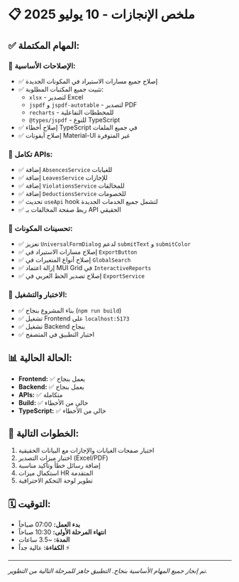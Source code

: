 # 📋 ملخص الإنجازات - 10 يوليو 2025

## ✅ **المهام المكتملة:**

### 🔧 **الإصلاحات الأساسية:**
- ✅ إصلاح جميع مسارات الاستيراد في المكونات الجديدة
- ✅ تثبيت جميع المكتبات المطلوبة:
  - `xlsx` - لتصدير Excel
  - `jspdf` و `jspdf-autotable` - لتصدير PDF
  - `recharts` - للمخططات التفاعلية
  - `@types/jspdf` - للنوع TypeScript
- ✅ إصلاح أخطاء TypeScript في جميع الملفات
- ✅ إصلاح أيقونات Material-UI غير المتوفرة

### 🔗 **تكامل APIs:**
- ✅ إضافة `AbsencesService` للغيابات
- ✅ إضافة `LeavesService` للإجازات  
- ✅ إضافة `ViolationsService` للمخالفات
- ✅ إضافة `DeductionsService` للخصومات
- ✅ تحديث `useApi` hook لتشمل جميع الخدمات الجديدة
- ✅ ربط صفحة المخالفات بـ API الحقيقي

### 🎨 **تحسينات المكونات:**
- ✅ تعزيز `UniversalFormDialog` لدعم `submitText` و `submitColor`
- ✅ إصلاح مسارات الاستيراد في `ExportButton`
- ✅ إصلاح أنواع المتغيرات في `GlobalSearch`
- ✅ إزالة اعتماد MUI Grid في `InteractiveReports`
- ✅ إصلاح تصدير الخط العربي في `ExportService`

### 🚀 **الاختبار والتشغيل:**
- ✅ بناء المشروع بنجاح (`npm run build`)
- ✅ تشغيل Frontend على `localhost:5173`
- ✅ تشغيل Backend بنجاح
- ✅ اختبار التطبيق في المتصفح

## 📊 **الحالة الحالية:**
- **Frontend:** ✅ يعمل بنجاح
- **Backend:** ✅ يعمل بنجاح  
- **APIs:** ✅ متكاملة
- **Build:** ✅ خالي من الأخطاء
- **TypeScript:** ✅ خالي من الأخطاء

## 🎯 **الخطوات التالية:**
1. اختبار صفحات الغيابات والإجازات مع البيانات الحقيقية
2. اختبار ميزات التصدير (Excel/PDF) 
3. إضافة رسائل خطأ وتأكيد مناسبة
4. استكمال ميزات HR المتقدمة
5. تطوير لوحة التحكم الاحترافية

## 🗓️ **التوقيت:**
- **بدء العمل:** 07:00 صباحاً
- **انتهاء المرحلة الأولى:** 10:30 صباحاً  
- **المدة:** ~3.5 ساعات
- **الكفاءة:** عالية جداً ⚡

---
*تم إنجاز جميع المهام الأساسية بنجاح. التطبيق جاهز للمرحلة التالية من التطوير.*
